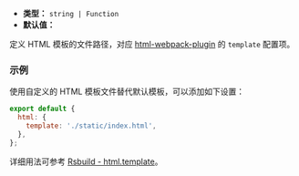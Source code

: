 - **类型：** `string | Function`
- **默认值：**

定义 HTML 模板的文件路径，对应 [html-webpack-plugin](https://github.com/jantimon/html-webpack-plugin) 的 `template` 配置项。

### 示例

使用自定义的 HTML 模板文件替代默认模板，可以添加如下设置：

```js
export default {
  html: {
    template: './static/index.html',
  },
};
```

详细用法可参考 [Rsbuild - html.template](https://rsbuild.dev/zh/config/html/template)。
